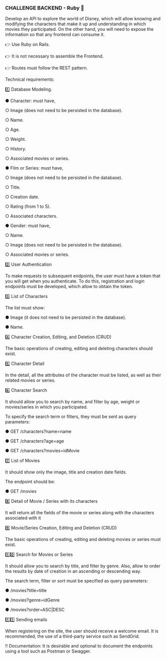 ### CHALLENGE BACKEND - Ruby 🚀

Develop an API to explore the world of Disney, which will allow knowing and modifying the characters that make it up and understanding in which movies they participated. On the other hand, you will need to expose the information so that any frontend can consume it.

👉 Use Ruby on Rails.

👉 It is not necessary to assemble the Frontend.

👉 Routes must follow the REST pattern.

Technical requirements:


1️⃣ Database Modeling.

● Character: must have,

○ Image (does not need to be persisted in the database).

○ Name.

○ Age.

○ Weight.

○ History.

○ Associated movies or series.

● Film or Series: must have,

○ Image (does not need to be persisted in the database).

○ Title.

○ Creation date.

○ Rating (from 1 to 5).

○ Associated characters.

● Gender: must have,

○ Name.

○ Image (does not need to be persisted in the database).

○ Associated movies or series.


2️⃣ User Authentication

To make requests to subsequent endpoints, the user must have a token that
you will get when you authenticate. To do this, registration and login endpoints must be developed, which
allow to obtain the token.


3️⃣ List of Characters

The list must show:

● Image (it does not need to be persisted in the database).

● Name.


4️⃣ Character Creation, Editing, and Deletion (CRUD)

The basic operations of creating, editing and deleting characters should exist.


5️⃣ Character Detail

In the detail, all the attributes of the character must be listed, as well as their related movies or series.


6️⃣ Character Search

It should allow you to search by name, and filter by age, weight or movies/series in which you participated.

To specify the search term or filters, they must be sent as query parameters:

● GET /characters?name=name

● GET /characters?age=age

● GET /characters?movies=idMovie


7️⃣ List of Movies

It should show only the image, title and creation date fields.

The endpoint should be:

● GET /movies


8️⃣ Detail of Movie / Series with its characters

It will return all the fields of the movie or series along with the characters associated with it


9️⃣ Movie/Series Creation, Editing and Deletion (CRUD)

The basic operations of creating, editing and deleting movies or series must exist.


1️⃣0️⃣ Search for Movies or Series

It should allow you to search by title, and filter by genre. Also, allow to order the results by date of creation in an ascending or descending way.

The search term, filter or sort must be specified as query parameters:

● /movies?title=title

● /movies?genre=idGenre

● /movies?order=ASC|DESC


1️⃣1️⃣ Sending emails

When registering on the site, the user should receive a welcome email. It is recommended, the use of a third-party service such as SendGrid.

‼ Documentation: It is desirable and optional to document the endpoints using a tool such as Postman or Swagger.
 
